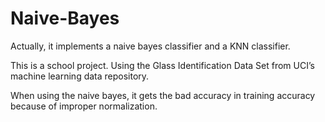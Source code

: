 # Naive-Bayes
Actually, it implements a naive bayes classifier and a KNN classifier.

This is a school project. Using the Glass Identification Data Set from UCI’s machine learning data repository.

When using the naive bayes, it gets the bad accuracy in training accuracy because of improper normalization.

